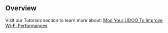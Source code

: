 ## Overview

Visit our Tutorials section to learn more about: [Mod Your UDOO To Improve Wi-Fi Performances](/tutorial/mod-udoo-improve-wi-fi-performances/).